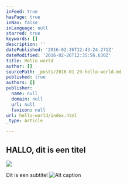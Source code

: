```yaml
---
inFeed: true
hasPage: true
inNav: false
inLanguage: null
starred: true
keywords: []
description: ''
datePublished: '2016-02-26T12:43:24.271Z'
dateModified: '2016-02-26T12:35:56.630Z'
title: Hello world
author: []
sourcePath: _posts/2016-01-29-hello-world.md
published: true
authors: []
publisher:
  name: null
  domain: null
  url: null
  favicon: null
url: hello-world/index.html
_type: Article

---
```

## HALLO, dit is een titel
![](https://the-grid-user-content.s3-us-west-2.amazonaws.com/c68f2b17-e136-49c3-b3f4-1adc57e7bab2.jpg)

Dit is een subtitel
![Alt caption](https://s3-us-west-2.amazonaws.com/the-grid-img/p/1462f8883db994680fa4be9763850bbd1ccd4ff5.jpg)